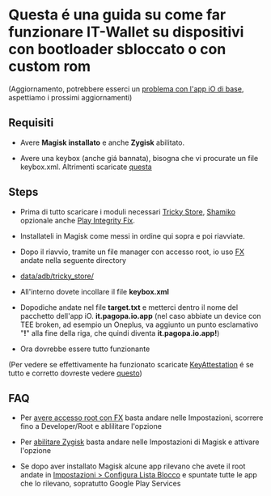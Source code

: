 # Questa é una guida su come far funzionare IT-Wallet su dispositivi con bootloader sbloccato o con custom rom
(Aggiornamento, potrebbere esserci un [problema con l'app iO di base](https://www.dday.it/redazione/51379/app-io-e-android-i-documenti-sullo-smartphone-non-vanno-nemmeno-con-alcuni-dispositivi-sicuri-ecco-perche), aspettiamo i prossimi aggiornamenti)
## Requisiti

- Avere **Magisk installato** e anche **Zygisk** abilitato.

- Avere una keybox (anche giá bannata), bisogna che vi procurate un file keybox.xml. Altrimenti scaricate [questa](video/Chiavescatola.zip)


## Steps

- Prima di tutto scaricare i moduli necessari [Tricky Store](https://github.com/5ec1cff/TrickyStore/releases), [Shamiko](https://github.com/LSPosed/LSPosed.github.io/releases/) opzionale anche [Play Integrity Fix](https://github.com/chiteroman/PlayIntegrityFix/releases).

- Installateli in Magisk come messi in ordine qui sopra e poi riavviate.

- Dopo il riavvio, tramite un file manager con accesso root, io uso [FX](https://play.google.com/store/apps/details?id=nextapp.fx&hl=it) andate nella seguente directory

- [data/adb/tricky_store/](video/fxrootetrickystore.mp4)

- All'interno dovete incollare il file **keybox.xml**

- Dopodiche andate nel file **target.txt** e metterci dentro il nome del pacchetto dell'app iO. **it.pagopa.io.app** (nel caso abbiate un device con TEE broken, ad esempio un Oneplus, va aggiunto un punto esclamativo "**!**" alla fine della riga, che quindi diventa **it.pagopa.io.app!**)

- Ora dovrebbe essere tutto funzionante

(Per vedere se effettivamente ha funzionato scaricate [KeyAttestation](https://github.com/vvb2060/KeyAttestation/releases) é se tutto e corretto dovreste vedere [questo](video/ok.png))

## FAQ

- Per [avere accesso root con FX](video/fxrootetrickystore.mp4) basta andare nelle Impostazioni, scorrere fino a Developer/Root e ablilitare l'opzione

- Per [abilitare Zygisk](video/zygisk.mp4) basta andare nelle Impostazioni di Magisk e attivare l'opzione

- Se dopo aver installato Magisk alcune app rilevano che avete il root andate in [Impostazioni > Configura Lista Blocco](video/blocklist.mp4) e spuntate tutte le app che lo rilevano, sopratutto Google Play Services
